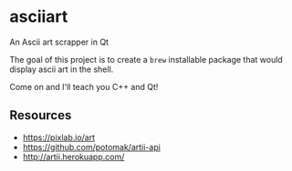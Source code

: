 # asciiart

An Ascii art scrapper in Qt

The goal of this project is to create a `brew` installable package that would display ascii art in the shell.

Come on and I'll teach you C++ and Qt!

## Resources

- https://pixlab.io/art
- https://github.com/potomak/artii-api
- http://artii.herokuapp.com/
